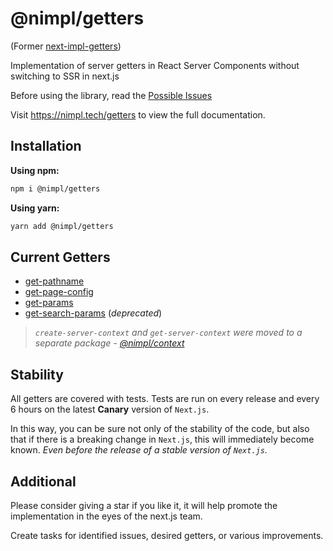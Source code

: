 # @nimpl/getters

(Former [next-impl-getters](https://www.npmjs.com/package/next-impl-getters))

Implementation of server getters in React Server Components without switching to SSR in next.js

Before using the library, read the [Possible Issues](https://nimpl.tech/getters/possible-issues)

Visit https://nimpl.tech/getters to view the full documentation.

## Installation

**Using npm:**

```bash
npm i @nimpl/getters
```

**Using yarn:**

```bash
yarn add @nimpl/getters
```

## Current Getters

- [get-pathname](https://nimpl.tech/getters/current-getters/get-pathname)
- [get-page-config](https://nimpl.tech/getters/current-getters/get-page-config)
- [get-params](https://nimpl.tech/getters/current-getters/get-params)
- [get-search-params](https://nimpl.tech/getters/current-getters/get-search-params) (_deprecated_)

> _`create-server-context` and `get-server-context` were moved to a separate package - [@nimpl/context](https://nimpl.tech/context)_

## Stability

All getters are covered with tests. Tests are run on every release and every 6 hours on the latest **Canary** version of `Next.js`.

In this way, you can be sure not only of the stability of the code, but also that if there is a breaking change in `Next.js`, this will immediately become known. _Even before the release of a stable version of `Next.js`._

## Additional

Please consider giving a star if you like it, it will help promote the implementation in the eyes of the next.js team.

Create tasks for identified issues, desired getters, or various improvements.
